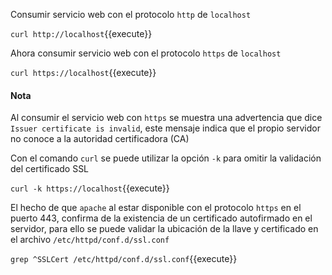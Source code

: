 Consumir servicio web con el protocolo `http` de `localhost`

`curl http://localhost`{{execute}}

Ahora consumir servicio web con el protocolo `https` de `localhost`

`curl https://localhost`{{execute}}

#### Nota
Al consumir el servicio web con `https` se muestra una advertencia que dice `Issuer certificate is invalid`, este mensaje indica que el propio servidor no conoce a la autoridad certificadora (CA)

Con el comando `curl` se puede utilizar la opción `-k` para omitir la validación del certificado SSL

`curl -k https://localhost`{{execute}}

El hecho de que `apache` al estar disponible con el protocolo `https` en el puerto 443, confirma de la existencia de un certificado autofirmado en el servidor, para ello se puede validar la ubicación de la llave y certificado en el archivo `/etc/httpd/conf.d/ssl.conf`

`grep ^SSLCert /etc/httpd/conf.d/ssl.conf`{{execute}}
